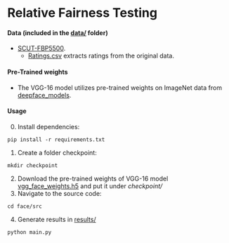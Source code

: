 # Relative Fairness Testing

#### Data (included in the [data/](data/) folder)

 - [SCUT-FBP5500](https://github.com/HCIILAB/SCUT-FBP5500-Database-Release).
   + [Ratings.csv](data/Ratings.csv) extracts ratings from the original data.

#### Pre-Trained weights

 - The VGG-16 model utilizes pre-trained weights on ImageNet data from [deepface_models](https://github.com/serengil/deepface_models).

#### Usage
0. Install dependencies:
```
pip install -r requirements.txt
```
1. Create a folder checkpoint:
```
mkdir checkpoint
```
2. Download the pre-trained weights of VGG-16 model [vgg_face_weights.h5](https://github.com/serengil/deepface_models/releases/download/v1.0/vgg_face_weights.h5) and put it under _checkpoint/_
3. Navigate to the source code:
```
cd face/src
```
4. Generate results in [results/](results/)
```
python main.py
```


